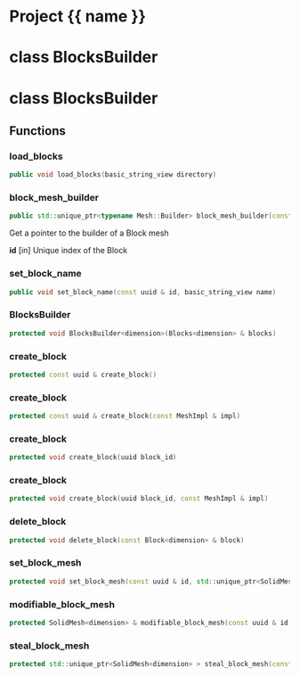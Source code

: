 <script setup>
import {useRoute} from 'vitepress'
const {path} = useRoute()
const tokens = path.split('/')
const words = tokens[2].split('-');
for (let i = 0; i < words.length; i++) {
    words[i] = words[i].charAt(0).toUpperCase() + words[i].slice(1);
    words[i] = words[i].replace('geode', 'Geode')
}
const name = words.join('-');
</script>
# Project {{ name }}

# class BlocksBuilder


# class BlocksBuilder


## Functions

### load_blocks

```cpp
public void load_blocks(basic_string_view directory)
```


### block_mesh_builder

```cpp
public std::unique_ptr<typename Mesh::Builder> block_mesh_builder(const uuid & id)
```


 Get a pointer to the builder of a Block mesh

**id** [in] Unique index of the Block

### set_block_name

```cpp
public void set_block_name(const uuid & id, basic_string_view name)
```


### BlocksBuilder

```cpp
protected void BlocksBuilder<dimension>(Blocks<dimension> & blocks)
```


### create_block

```cpp
protected const uuid & create_block()
```


### create_block

```cpp
protected const uuid & create_block(const MeshImpl & impl)
```


### create_block

```cpp
protected void create_block(uuid block_id)
```


### create_block

```cpp
protected void create_block(uuid block_id, const MeshImpl & impl)
```


### delete_block

```cpp
protected void delete_block(const Block<dimension> & block)
```


### set_block_mesh

```cpp
protected void set_block_mesh(const uuid & id, std::unique_ptr<SolidMesh<dimension> > mesh)
```


### modifiable_block_mesh

```cpp
protected SolidMesh<dimension> & modifiable_block_mesh(const uuid & id)
```


### steal_block_mesh

```cpp
protected std::unique_ptr<SolidMesh<dimension> > steal_block_mesh(const uuid & id)
```




